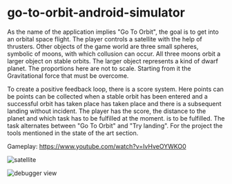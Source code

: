 # go-to-orbit-android-simulator


As the name of the application implies "Go To Orbit", the goal is to get into an orbital space flight.
The player controls a satellite with the help of thrusters. Other objects of the game world
are three small spheres, symbolic of moons, with which collusion can occur. All
three moons orbit a larger object on stable orbits. The larger object represents a kind of
dwarf planet. The proportions here are not to scale. Starting from it the
Gravitational force that must be overcome.

To create a positive feedback loop, there is a score system. Here points can be
points can be collected when a stable orbit has been entered and a successful orbit has taken place
has taken place and there is a subsequent landing without incident. The player has
the score, the distance to the planet and which task has to be fulfilled at the moment.
is to be fulfilled. The task alternates between "Go To Orbit" and "Try landing". For the project
the tools mentioned in the state of the art section.

Gameplay: https://www.youtube.com/watch?v=IvHveOYWKO0

![satellite]([https://ibb.co/TDX4mMC](https://i.ibb.co/1YVr8GS/Screenshot-2022-12-18-223401.jpg))

![debugger view]([https://ibb.co/SJ0QPZc](https://i.ibb.co/rvMbmX3/Screenshot-2022-12-18-223426.jpg))
